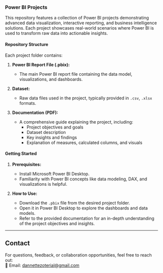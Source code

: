 ### **Power BI Projects**
This repository features a collection of Power BI projects demonstrating advanced data visualization, interactive reporting, and business intelligence solutions. Each project showcases real-world scenarios where Power BI is used to transform raw data into actionable insights.  

#### **Repository Structure**
Each project folder contains:  

1. **Power BI Report File (.pbix):**  
   - The main Power BI report file containing the data model, visualizations, and dashboards.  

2. **Dataset:**  
   - Raw data files used in the project, typically provided in `.csv`, `.xlsx` formats.  

3. **Documentation (PDF):**  
   - A comprehensive guide explaining the project, including:  
     - Project objectives and goals  
     - Dataset description  
     - Key insights and findings  
     - Explanation of measures, calculated columns, and visuals
       
#### **Getting Started**
1. **Prerequisites:**  
   - Install Microsoft Power BI Desktop.  
   - Familiarity with Power BI concepts like data modeling, DAX, and visualizations is helpful.  

2. **How to Use:**  
   - Download the `.pbix` file from the desired project folder.  
   - Open it in Power BI Desktop to explore the dashboards and data models.  
   - Refer to the provided documentation for an in-depth understanding of the project objectives and insights.  

---

## **Contact**

For questions, feedback, or collaboration opportunities, feel free to reach out:  
📧 Email: [dannettezoterial@gmail.com](mailto:dannettezoterial@gmail.com)  
